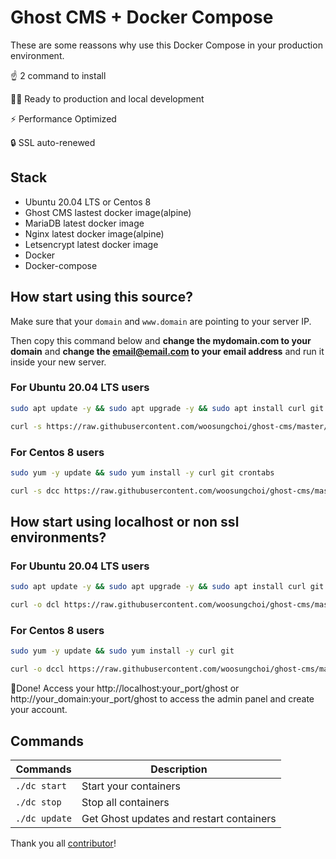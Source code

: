 # Ghost CMS + Docker Compose

These are some reassons why use this Docker Compose in your production environment.

☝️ 2 command to install

👨‍💻 Ready to production and local development

⚡ Performance Optimized

🔒 SSL auto-renewed

## Stack

- Ubuntu 20.04 LTS or Centos 8
- Ghost CMS lastest docker image(alpine)
- MariaDB latest docker image
- Nginx latest docker image(alpine)
- Letsencrypt latest docker image
- Docker
- Docker-compose

## How start using this source?

Make sure that your `domain` and `www.domain` are pointing to your server IP.

Then copy this command below and **change the mydomain.com to your domain** and **change the email@email.com to your email address** and run it inside your new server. 

### For Ubuntu 20.04 LTS users

```bash
sudo apt update -y && sudo apt upgrade -y && sudo apt install curl git cron -y && sudo apt autoremove -y
```

```bash
curl -s https://raw.githubusercontent.com/woosungchoi/ghost-cms/master/dc | bash -s setup mydomain.com email@email.com
```

### For Centos 8 users

```bash
sudo yum -y update && sudo yum install -y curl git crontabs
```

```bash
curl -s dcc https://raw.githubusercontent.com/woosungchoi/ghost-cms/master/dcc | bash -s setup mydomain.com email@email.com
```

## How start using localhost or non ssl environments?

### For Ubuntu 20.04 LTS users

```bash
sudo apt update -y && sudo apt upgrade -y && sudo apt install curl git -y && sudo apt autoremove -y
```

```bash
curl -o dcl https://raw.githubusercontent.com/woosungchoi/ghost-cms/master/dcl && bash dcl setup && rm -f dcl
```

### For Centos 8 users

```bash
sudo yum -y update && sudo yum install -y curl git
```

```bash
curl -o dccl https://raw.githubusercontent.com/woosungchoi/ghost-cms/master/dccl && bash dccl setup && rm -f dccl
```

🎉Done! Access your http://localhost:your_port/ghost or http://your_domain:your_port/ghost to access the admin panel and create your account.

## Commands

| Commands  | Description  |
|---|---|
| `./dc start`  | Start your containers  |
| `./dc stop`  | Stop all containers  |
| `./dc update`  | Get Ghost updates and restart containers |

Thank you all [contributor](https://github.com/clean-docker/ghost-cms/graphs/contributors)!
